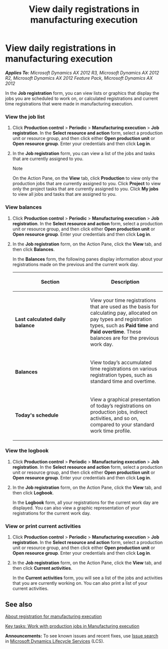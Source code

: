 ﻿---
title: View daily registrations in manufacturing execution
TOCTitle: View daily registrations in manufacturing execution
ms:assetid: db20b683-12bd-4321-8162-7ddf38768999
ms:mtpsurl: https://technet.microsoft.com/en-us/library/Hh227406(v=AX.60)
ms:contentKeyID: 36059665
ms.date: 04/18/2014
mtps_version: v=AX.60
---

# View daily registrations in manufacturing execution 


_**Applies To:** Microsoft Dynamics AX 2012 R3, Microsoft Dynamics AX 2012 R2, Microsoft Dynamics AX 2012 Feature Pack, Microsoft Dynamics AX 2012_

In the **Job registration** form, you can view lists or graphics that display the jobs you are scheduled to work on, or calculated registrations and current time registrations that were made in manufacturing execution.

### View the job list

1.  Click **Production control** \> **Periodic** \> **Manufacturing execution** \> **Job registration**. In the **Select resource and action** form, select a production unit or resource group, and then click either **Open production unit** or **Open resource group**. Enter your credentials and then click **Log in**.

2.  In the **Job registration** form, you can view a list of the jobs and tasks that are currently assigned to you.
    

    > [!NOTE]
    > <P>On the Action Pane, on the <STRONG>View</STRONG> tab, click <STRONG>Production</STRONG> to view only the production jobs that are currently assigned to you. Click <STRONG>Project</STRONG> to view only the project tasks that are currently assigned to you. Click <STRONG>My jobs</STRONG> to view all jobs and tasks that are assigned to you.</P>



### View balances

1.  Click **Production control** \> **Periodic** \> **Manufacturing execution** \> **Job registration**. In the **Select resource and action** form, select a production unit or resource group, and then click either **Open production unit** or **Open resource group**. Enter your credentials and then click **Log in**.

2.  In the **Job registration** form, on the Action Pane, click the **View** tab, and then click **Balances**.
    
    In the **Balances** form, the following panes display information about your registrations made on the previous and the current work day.
    
    <table>
    <colgroup>
    <col style="width: 50%" />
    <col style="width: 50%" />
    </colgroup>
    <thead>
    <tr class="header">
    <th><p>Section</p></th>
    <th><p>Description</p></th>
    </tr>
    </thead>
    <tbody>
    <tr class="odd">
    <td><p><strong>Last calculated daily balance</strong></p></td>
    <td><p>View your time registrations that are used as the basis for calculating pay, allocated on pay types and registration types, such as <strong>Paid time</strong> and <strong>Paid overtime</strong>. These balances are for the previous work day.</p></td>
    </tr>
    <tr class="even">
    <td><p><strong>Balances</strong></p></td>
    <td><p>View today’s accumulated time registrations on various registration types, such as standard time and overtime.</p></td>
    </tr>
    <tr class="odd">
    <td><p><strong>Today's schedule</strong></p></td>
    <td><p>View a graphical presentation of today’s registrations on production jobs, indirect activities, and so on, compared to your standard work time profile.</p></td>
    </tr>
    </tbody>
    </table>


### View the logbook

1.  Click **Production control** \> **Periodic** \> **Manufacturing execution** \> **Job registration**. In the **Select resource and action** form, select a production unit or resource group, and then click either **Open production unit** or **Open resource group**. Enter your credentials and then click **Log in**.

2.  In the **Job registration** form, on the Action Pane, click the **View** tab, and then click **Logbook**.
    
    In the **Logbook** form, all your registrations for the current work day are displayed. You can also view a graphic representation of your registrations for the current work day.

### View or print current activities

1.  Click **Production control** \> **Periodic** \> **Manufacturing execution** \> **Job registration**. In the **Select resource and action** form, select a production unit or resource group, and then click either **Open production unit** or **Open resource group**. Enter your credentials and then click **Log in**.

2.  In the **Job registration** form, on the Action Pane, click the **View** tab, and then click **Current activities**.
    
    In the **Current activities** form, you will see a list of the jobs and activities that you are currently working on. You can also print a list of your current activities.

## See also

[About registration for manufacturing execution](about-registration-for-manufacturing-execution.md)

[Key tasks: Work with production jobs in Manufacturing execution](key-tasks-work-with-production-jobs-in-manufacturing-execution.md)

  
**Announcements:** To see known issues and recent fixes, use [Issue search](http://go.microsoft.com/fwlink/?linkid=389258) in [Microsoft Dynamics Lifecycle Services](http://go.microsoft.com/fwlink/?linkid=306505) (LCS).

